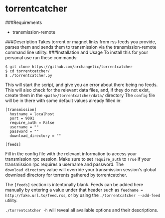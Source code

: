 torrentcatcher
===========
###Requirements
* transmission-remote

###Description
Takes torrent or magnet links from rss feeds you provide, parses them and sends them to transmission via the transmission-remote command line utility.
###Installation and Usage
To install this for your personal use run these commands:
```
$ git clone https://github.com/archangelic/torrentcatcher
$ cd torrentcatcher/
$ ./torrentcatcher.py
```
This will start the script, and give you an error about there being no feeds.
This will also check for the relevant data files, and, if they do not exist, create them in the `<path>/torrentcatcher/data/` directory
The `config` file will be in there with some default values already filled in:
```
[transmission]
  hostname = localhost
  port = 9091
  require_auth = False
  username = ""
  password = ""
  download_directory = ""

[feeds]
```
Fill in the config file with the relevant information to access your transmission rpc session. Make sure to set `require_auth` to `True` if your transmission rpc requires a username and password.
The `download_directory` value will override your transmission session's global download directory for torrents gathered by torrentcatcher.

The `[feeds]` section is intentonally blank. Feeds can be added here manually by entering a value under that header such as `feedname = http://fake.url.to/feed.rss`, or by using the `./torrentcatcher --add-feed` utility.

`./torrentcatcher -h` will reveal all available options and their descriptions.
